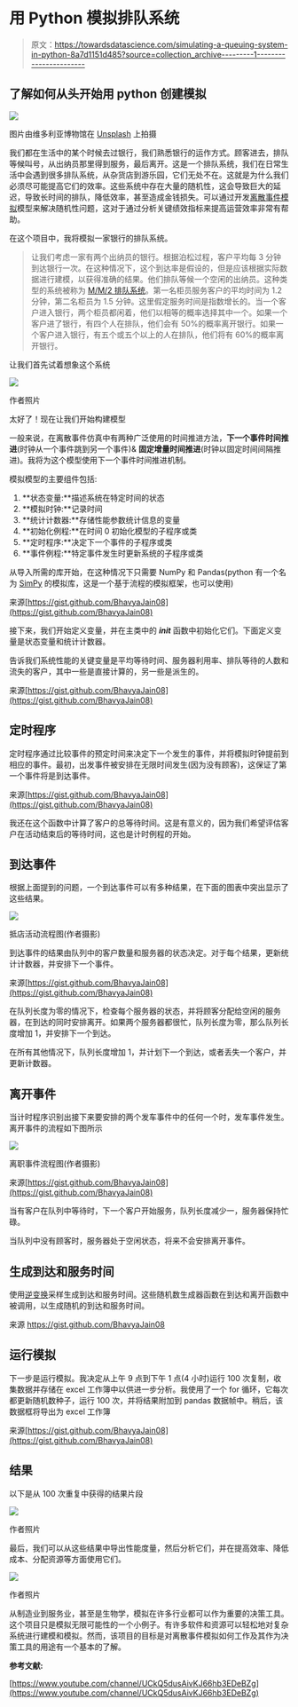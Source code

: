 # 用 Python 模拟排队系统

> 原文：<https://towardsdatascience.com/simulating-a-queuing-system-in-python-8a7d1151d485?source=collection_archive---------1----------------------->

## 了解如何从头开始用 python 创建模拟

![](img/6e257b020f2da4acaac4cd7599c9f7c2.png)

图片由维多利亚博物馆在 [Unsplash](https://unsplash.com/) 上拍摄

我们都在生活中的某个时候去过银行，我们熟悉银行的运作方式。顾客进去，排队等候叫号，从出纳员那里得到服务，最后离开。这是一个排队系统，我们在日常生活中会遇到很多排队系统，从杂货店到游乐园，它们无处不在。这就是为什么我们必须尽可能提高它们的效率。这些系统中存在大量的随机性，这会导致巨大的延迟，导致长时间的排队，降低效率，甚至造成金钱损失。可以通过开发[离散事件模拟](https://en.wikipedia.org/wiki/Discrete-event_simulation)模型来解决随机性问题，这对于通过分析关键绩效指标来提高运营效率非常有帮助。

在这个项目中，我将模拟一家银行的排队系统。

> 让我们考虑一家有两个出纳员的银行。根据泊松过程，客户平均每 3 分钟到达银行一次。在这种情况下，这个到达率是假设的，但是应该根据实际数据进行建模，以获得准确的结果。他们排队等候一个空闲的出纳员。这种类型的系统被称为 [M/M/2 排队系统](https://en.wikipedia.org/wiki/M/M/1_queue#:~:text=In%20queueing%20theory%2C%20a%20discipline,is%20written%20in%20Kendall's%20notation.)。第一名柜员服务客户的平均时间为 1.2 分钟，第二名柜员为 1.5 分钟。这里假定服务时间是指数增长的。当一个客户进入银行，两个柜员都闲着，他们以相等的概率选择其中一个。如果一个客户进了银行，有四个人在排队，他们会有 50%的概率离开银行。如果一个客户进入银行，有五个或五个以上的人在排队，他们将有 60%的概率离开银行。

让我们首先试着想象这个系统

![](img/5ce38a2c7e24d73f8cb537fdf9edec96.png)

作者照片

太好了！现在让我们开始构建模型

一般来说，在离散事件仿真中有两种广泛使用的时间推进方法，**下一个事件时间推进**(时钟从一个事件跳到另一个事件)& **固定增量时间推进**(时钟以固定时间间隔推进)。我将为这个模型使用下一个事件时间推进机制。

模拟模型的主要组件包括:

1.  **状态变量:**描述系统在特定时间的状态
2.  **模拟时钟:**记录时间
3.  **统计计数器:**存储性能参数统计信息的变量
4.  **初始化例程:**在时间 0 初始化模型的子程序或类
5.  **定时程序:**决定下一个事件的子程序或类
6.  **事件例程:**特定事件发生时更新系统的子程序或类

从导入所需的库开始，在这种情况下只需要 NumPy 和 Pandas(python 有一个名为 [SimPy](https://en.wikipedia.org/wiki/SimPy) 的模拟库，这是一个基于流程的模拟框架，也可以使用)

来源[https://gist.github.com/BhavyaJain08](https://gist.github.com/BhavyaJain08)

接下来，我们开始定义变量，并在主类中的 *__init__* 函数中初始化它们。下面定义变量是状态变量和统计计数器。

告诉我们系统性能的关键变量是平均等待时间、服务器利用率、排队等待的人数和流失的客户，其中一些是直接计算的，另一些是派生的。

来源[https://gist.github.com/BhavyaJain08](https://gist.github.com/BhavyaJain08)

## 定时程序

定时程序通过比较事件的预定时间来决定下一个发生的事件，并将模拟时钟提前到相应的事件。最初，出发事件被安排在无限时间发生(因为没有顾客)，这保证了第一个事件将是到达事件。

来源[https://gist.github.com/BhavyaJain08](https://gist.github.com/BhavyaJain08)

我还在这个函数中计算了客户的总等待时间。这是有意义的，因为我们希望评估客户在活动结束后的等待时间，这也是计时例程的开始。

## 到达事件

根据上面提到的问题，一个到达事件可以有多种结果，在下面的图表中突出显示了这些结果。

![](img/7b433162234c8221fa1346f8ab2a8d97.png)

抵店活动流程图(作者摄影)

到达事件的结果由队列中的客户数量和服务器的状态决定。对于每个结果，更新统计计数器，并安排下一个事件。

来源[https://gist.github.com/BhavyaJain08](https://gist.github.com/BhavyaJain08)

在队列长度为零的情况下，检查每个服务器的状态，并将顾客分配给空闲的服务器，在到达的同时安排离开。如果两个服务器都很忙，队列长度为零，那么队列长度增加 1，并安排下一个到达。

在所有其他情况下，队列长度增加 1，并计划下一个到达，或者丢失一个客户，并更新计数器。

## 离开事件

当计时程序识别出接下来要安排的两个发车事件中的任何一个时，发车事件发生。离开事件的流程如下图所示

![](img/61ed4a4d99be37d02ff57f59eecf5831.png)

离职事件流程图(作者摄影)

来源[https://gist.github.com/BhavyaJain08](https://gist.github.com/BhavyaJain08)

当有客户在队列中等待时，下一个客户开始服务，队列长度减少一，服务器保持忙碌。

当队列中没有顾客时，服务器处于空闲状态，将来不会安排离开事件。

## 生成到达和服务时间

使用[逆变换](https://en.wikipedia.org/wiki/Inverse_transform_sampling)采样生成到达和服务时间。这些随机数生成器函数在到达和离开函数中被调用，以生成随机的到达和服务时间。

来源 https://gist.github.com/BhavyaJain08

## 运行模拟

下一步是运行模拟。我决定从上午 9 点到下午 1 点(4 小时)运行 100 次复制，收集数据并存储在 excel 工作簿中以供进一步分析。我使用了一个 for 循环，它每次都更新随机数种子，运行 100 次，并将结果附加到 pandas 数据帧中。稍后，该数据框将导出为 excel 工作簿

来源[https://gist.github.com/BhavyaJain08](https://gist.github.com/BhavyaJain08)

## 结果

以下是从 100 次重复中获得的结果片段

![](img/7b3e7e800e37d7975db5c957b122188a.png)

作者照片

最后，我们可以从这些结果中导出性能度量，然后分析它们，并在提高效率、降低成本、分配资源等方面使用它们。

![](img/4731fbadfa57fae5d14ab7a1bfa6d159.png)

作者照片

从制造业到服务业，甚至是生物学，模拟在许多行业都可以作为重要的决策工具。这个项目只是模拟无限可能性的一个小例子。有许多软件和资源可以轻松地对复杂系统进行建模和模拟。然而，该项目的目标是对离散事件模拟如何工作及其作为决策工具的用途有一个基本的了解。

**参考文献:**

[https://www.youtube.com/channel/UCkQ5dusAivKJ66hb3EDeBZg](https://www.youtube.com/channel/UCkQ5dusAivKJ66hb3EDeBZg)